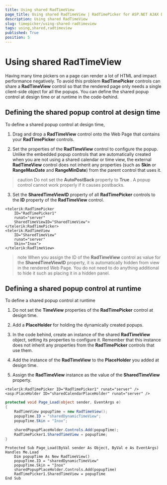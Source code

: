 ```yaml
---
title: Using shared RadTimeView
page_title: Using shared RadTimeView | RadTimePicker for ASP.NET AJAX Documentation
description: Using shared RadTimeView
slug: timepicker/using-shared-radtimeview
tags: using,shared,radtimeview
published: True
position: 5
---
```


# Using shared RadTimeView



Having many time pickers on a page can render a lot of HTML and impact performance negatively. To avoid this problem **RadTimePicker** controls can share a **RadTimeView** control so that the rendered page only needs a single client-side object for all the popups. You can define the shared popup control at design time or at runtime in the code-behind.

## Defining the shared popup control at design time

To define a shared popup control at design time,

1. Drag and drop a **RadTimeView** control onto the Web Page that contains your **RadTimePicker** controls.

2. Set the properties of the **RadTimeView** control to configure the popup. Unlike the embedded popup controls that are automatically created when you are not using a shared calendar or time view, the external **RadTimeView** control does not inherit any properties (such as **Skin** or **RangeMaxDate** and **RangeMinDate**) from the parent control that uses it.
>caution 
Do not set the **AutoPostBack** property to **True** . A popup control cannot work properly if it causes postbacks.
>

3. Set the **SharedTimeViewID** property of all **RadTimePicker** controls to the **ID** property of the **RadTimeView** control.

````ASPNET
<telerik:RadTimePicker
    ID="RadTimePicker1"
    runat="server"
    SharedTimeViewID="SharedTimeView">
</telerik:RadTimePicker>
<telerik:RadTimeView
    ID="SharedTimeView"
    runat="server"
    Skin="Inox">
</telerik:RadTimeView>
````



>note 
When you assign the ID of the **RadTimeView** control as value for the **SharedTimeViewID** property, it is automatically hidden from view in the rendered Web Page. You do not need to do anything additional to hide it such as placing it in a hidden panel.
>


## Defining a shared popup control at runtime

To define a shared popup control at runtime

1. Do not set the **TimeView** properties of the **RadTimePicker** control at design time.

2. Add a **PlaceHolder** for holding the dynamically created popups.

3. In the code behind, create an instance of the shared **RadTimeView** object, setting its properties to configure it. Remember that this instance does not inherit any properties from the **RadTimePicker** controls that use them.

4. Add the instance of the **RadTimeView** to the **PlaceHolder** you added at design time.

5. Assign the **RadTimeView** instance as the value of the **SharedTimeView** property.



````ASPNET
<telerik:RadTimePicker ID="RadTimePicker1" runat="server" />
<asp:PlaceHolder ID="sharedCalendarPlaceHolder" runat="server" />	
````
````C#
protected void Page_Load(object sender, EventArgs e)
{
    RadTimeView popupTime = new RadTimeView();
    popupTime.ID = "sharedDynamicTimeView";
    popupTime.Skin = "Inox";

    sharedPopupPlaceHolder.Controls.Add(popupTime);
    RadTimePicker1.SharedTimeView = popupTime;
}
````
````VB.NET
Protected Sub Page_Load(ByVal sender As Object, ByVal e As EventArgs) Handles Me.Load
    Dim popupTime As New RadTimeView()
    popupTime.ID = "sharedDynamicTimeView"
    popupTime.Skin = "Inox"
    sharedPopupPlaceHolder.Controls.Add(popupTime)
    RadTimePicker1.SharedTimeView = popupTime
End Sub
````


